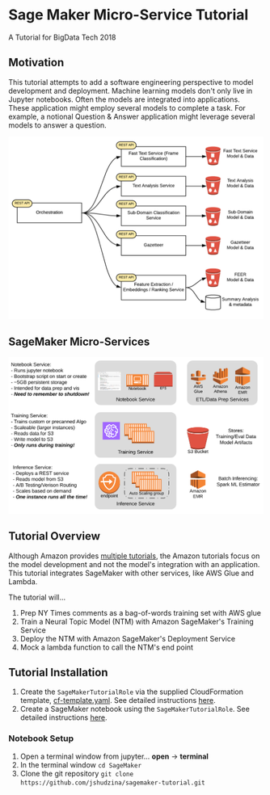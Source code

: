 # Sage Maker Micro-Service Tutorial

A Tutorial for BigData Tech 2018

## Motivation

This tutorial attempts to add a software engineering perspective to model
development and deployment.  Machine learning models don't only
live in Jupyter notebooks. Often the models are integrated into applications.  
These application might employ several models to complete a task. For example, a
notional Question & Answer application might leverage several models to answer a
question.

![Notional Q&A System](/images/QAMicroServices.png)


## SageMaker Micro-Services

![SageMaker MicroServices](/images/SagemakerDiagram.png)

## Tutorial Overview

Although Amazon provides
[multiple tutorials](https://github.com/awslabs/amazon-sagemaker-examples), the
Amazon  tutorials focus on the model development and not the model's integration
with an application.  This tutorial integrates SageMaker with other services,
like AWS Glue and Lambda.

The tutorial will...
1. Prep NY Times comments as a bag-of-words training set with AWS glue
2. Train a Neural Topic Model (NTM) with Amazon SageMaker's Training Service
3. Deploy the NTM with Amazon SageMaker's Deployment Service
4. Mock a lambda function to call the NTM's end point

## Tutorial Installation

1. Create the ```SageMakerTutorialRole``` via the supplied CloudFormation
  template, [cf-template.yaml](cf-template.yaml).  See detailed instructions [here](RoleSetup.md).
2. Create a SageMaker notebook using the ```SageMakerTutorialRole```. See detailed instructions [here](CreateNotebook.md).


### Notebook Setup

1. Open a terminal window from jupyter...   **open** -> **terminal**
2. In the terminal window ```cd SageMaker```
3. Clone the git repository ```git clone https://github.com/jshudzina/sagemaker-tutorial.git```
